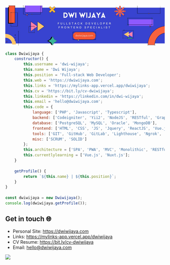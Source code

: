 ![Banner](assets/blue-geometric-banner.png)

```javascript
class Dwiwijaya {
    constructor() {
        this.username = 'dwi-wijaya';
        this.name = 'Dwi Wijaya';
        this.position = 'Full-stack Web Developer';
        this.web = 'https://dwiwijaya.com';
        this.links = 'https://mylinks-app.vercel.app/dwiwijaya';
        this.cv = 'https://bit.ly/cv-dwiwijaya';
        this.linkedin = 'https://linkedin.com/in/dwi-wijaya';
        this.email = 'hello@dwiwijaya.com';
        this.code = {
            language: ['PHP', 'Javascript', 'Typescript'],
            backend: ['Codeigniter', 'Yii2', 'NodeJS', 'RESTful', 'GraphQL'],
            database: ['PostgreSQL', 'MySQL', 'Oracle', 'MongoDB'],
            frontend: ['HTML', 'CSS', 'JS', 'Jquery', 'ReactJS', 'Vue.js', 'Next.js', 'Bootstrap', 'Tailwind', 'Sass'],
            tools: ['GIT', 'GitHub', 'GitLab', 'Lighthouse', 'Ngrok', 'Dbeaver', 'Vercel', 'Firebase', 'Supabase'],
            misc: ['SCRUM', 'SOLID']
        };
        this.architecture = ['SPA', 'PWA', 'MVC', 'Monolithic', 'RESTful'];
        this.currentlylearning = ['Vue.js', 'Nuxt.js'];
    }

    getProfile() {
        return `${this.name} | ${this.position}`;
    }
}

const dwiwijaya = new Dwiwijaya();
console.log(dwiwijaya.getProfile());

```

## Get in touch 🌐

- Personal Site: https://dwiwijaya.com
- Links: https://mylinks-app.vercel.app/dwiwijaya
- CV Resume: https://bit.ly/cv-dwiwijaya
- Email: hello@dwiwijaya.com <br>

[![](https://visitcount.itsvg.in/api?id=dwi-wijaya&icon=2&color=3)](https://visitcount.itsvg.in)
